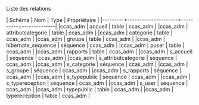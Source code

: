 Liste des relations


| Schéma  |         Nom         |   Type   | Propriétaire |
|---------+---------------------+----------+--------------|
|ccas_adm | accueil             | table    | ccas_adm     |
|ccas_adm | attributcategorie   | table    | ccas_adm     |
|ccas_adm | categorie           | table    | ccas_adm     |
|ccas_adm | groupe              | table    | ccas_adm     |
|ccas_adm | hibernate_sequence  | séquence | ccas_adm     |
|ccas_adm | puser               | table    | ccas_adm     |
|ccas_adm | rapports            | table    | ccas_adm     |
|ccas_adm | s_accueil           | séquence | ccas_adm     |
|ccas_adm | s_attributcategorie | séquence | ccas_adm     |
|ccas_adm | s_categorie         | séquence | ccas_adm     |
|ccas_adm | s_groupe            | séquence | ccas_adm     |
|ccas_adm | s_rapports          | séquence | ccas_adm     |
|ccas_adm | s_typepublic        | séquence | ccas_adm     |
|ccas_adm | s_typereception     | séquence | ccas_adm     |
|ccas_adm | s_user              | séquence | ccas_adm     |
|ccas_adm | typepublic          | table    | ccas_adm     |
|ccas_adm | typereception       | table    | ccas_adm     |
